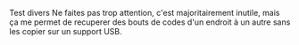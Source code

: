 Test divers
Ne faites pas trop attention, c'est majoritairement inutile, mais ça me permet de recuperer des bouts de codes d'un endroit à un autre sans les copier sur un support USB.
